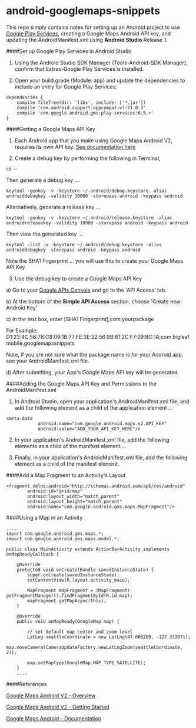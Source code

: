 android-googlemaps-snippets
===========================

This repo simply contains notes for setting up an Android project to use [Google Play Services](https://developers.google.com/maps/documentation/android/), creating a Google Maps Android API key, and updating the AndroidManifest.xml using __Android Studio__ Release 1.

####Set up Google Play Services in Android Studio

1) Using the Android Studio SDK Manager (Tools-Android-SDK Manager), confirm that Extras-Google Play Services is installed.

2) Open your build.grade (Module: app) and update the dependencies to include an entry for Google Play Services:

````
dependencies {
    compile fileTree(dir: 'libs', include: ['*.jar'])
    compile 'com.android.support:appcompat-v7:21.0.3'
    compile 'com.google.android.gms:play-services:6.5.+'
}
````

####Getting a Google Maps API Key
1) Each Android app that you make using Google Maps Android V2, requires its own API key. [See documentation here](https://developers.google.com/maps/documentation/android/start#obtain_a_google_maps_api_key)

2) Create a debug key by performing the following in Terminal,

````
cd ~
````

Then generate a debug key ...

````
keytool -genkey -v -keystore ~/.android/debug.keystore -alias androiddebugkey -validity 10000 -storepass android -keypass android
````

Alternatively, generate a release key ...

````
keytool -genkey -v -keystore ~/.android/release.keystore -alias androidreleasekey -validity 10000 -storepass android -keypass android
````

Then view the generated key ...

````
keytool -list -v -keystore ~/.android/debug.keystore -alias androiddebugkey -storepass android -keypass android
````

Note the SHA1 fingerprint ... you will use this to create your Google Maps API Key.

3) Use the debug key to create a Google Maps API Key

a) Go to your [Google APIs Console](https://code.google.com/apis/console) and go to the 'API Access' tab.

b) At the bottom of the __Simple API Access__ section, choose 'Create new Android Key'

c) In the text box, enter [SHA1 Fingerprint];com.yourpackage

For Example:
D1:23:4C:56:7B:C8:09:1B:77:FE:3E:22:56:8B:81:2C:F7:09:8C:1A;com.bigleafmobile.googlemapssnippets

Note, if you are not sure what the package name is for your Android app, see your AndroidManifest.xml file.

d) After submitting, your App's Google Maps API key will be generated.

####Adding the Google Maps API Key and Permissions to the AndroidManifest.xml

1) In Android Studio, open your application's AndroidManifest.xml file, and add the following <meta-data> element as a child of the application element ...

````
<meta-data
            android:name="com.google.android.maps.v2.API_KEY"
            android:value="ADD_YOUR_API_KEY_HERE"/>
````

2) In your application's AndroidManifest.xml file, add the following <users-permission> elements as a child of the manifest element ...

	<uses-permission android:name="android.permission.INTERNET"/>
	<uses-permission android:name="android.permission.ACCESS_NETWORK_STATE"/>
	<uses-permission android:name="android.permission.WRITE_EXTERNAL_STORAGE"/>
	<!-- The following two permissions are not required to use
     Google Maps Android API v2, but are recommended. -->
	<uses-permission android:name="android.permission.ACCESS_COARSE_LOCATION"/>
	<uses-permission android:name="android.permission.ACCESS_FINE_LOCATION"/>

3) Finally, in your application's AndroidManifest.xml file, add the following <uses-feature> element as a child of the manifest element.

	<!--Open GL ES version 2-->
    <uses-feature
        android:glEsVersion="0x00020000"
        android:required="true"/>

####Add a Map Fragment to an Activity's Layout       
````
<fragment xmlns:android="http://schemas.android.com/apk/res/android"
        android:id="@+id/map"
        android:layout_width="match_parent"
        android:layout_height="match_parent"
        android:name="com.google.android.gms.maps.MapFragment"/>
````

####Using a Map in an Activity

````
....
import com.google.android.gms.maps.*;
import com.google.android.gms.maps.model.*;

public class MainActivity extends ActionBarActivity implements OnMapReadyCallback {

    @Override
    protected void onCreate(Bundle savedInstanceState) {
        super.onCreate(savedInstanceState);
        setContentView(R.layout.activity_main);

        MapFragment mapFragment = (MapFragment) getFragmentManager().findFragmentById(R.id.map);
        mapFragment.getMapAsync(this);
    }

    @Override
    public void onMapReady(GoogleMap map) {

        // set default map center and zoom level
        LatLng seattleCoordinate = new LatLng(47.606209, -122.332071);
        map.moveCamera(CameraUpdateFactory.newLatLngZoom(seattleCoordinate, 2));

        map.setMapType(GoogleMap.MAP_TYPE_SATELLITE);
    }
    ....
````

####References

[Google Maps Android V2 - Overview](https://developer.android.com/google/play-services/maps.html)

[Google Maps Android V2 - Getting Started](https://developers.google.com/maps/documentation/android/start#installing_the_google_maps_android_v2_api)

[Google Maps Android - Documentation](https://developers.google.com/maps/documentation/android/)